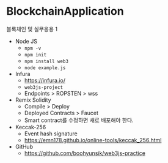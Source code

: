 # BlockchainApplication
블록체인 및 실무응용 1

* Node JS
  * `npm -v`
  * `npm init`
  * `npm install web3`
  * `node example.js`
* Infura
  * https://infura.io/
  * `web3js-project`
  * Endpoints > ROPSTEN > wss
* Remix Solidity
  * Compile > Deploy
  * Deployed Contracts > Faucet
  * Smart contract를 수정하면 새로 배포해야 한다.
* Keccak-256
  * Event hash signature
  * https://emn178.github.io/online-tools/keccak_256.html
* GitHub
  * https://github.com/boohyunsik/web3js-practice